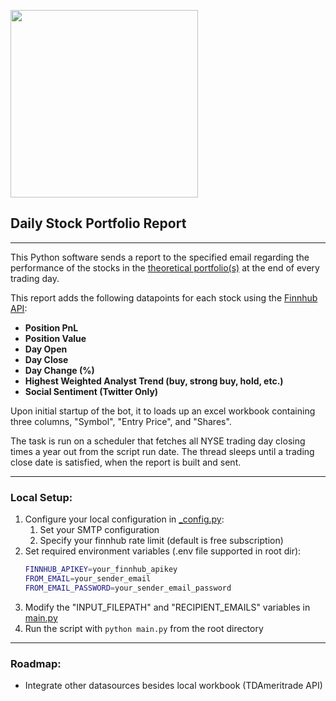 <img src="https://s3.amazonaws.com/owler-image/logo/finnhub_owler_20210827_194040_original.png" width=300></img>

## Daily Stock Portfolio Report
___

This Python software sends a report to the specified email regarding the performance of the stocks in the [theoretical portfolio(s)](data/portfolios_input.xlsx) at the end of every trading day.

This report adds the following datapoints for each stock using the [Finnhub API](https://finnhub.io/):
- **Position PnL**
- **Position Value**
- **Day Open**
- **Day Close**
- **Day Change (%)**
- **Highest Weighted Analyst Trend (buy, strong buy, hold, etc.)**
- **Social Sentiment (Twitter Only)**

Upon initial startup of the bot, it to loads up an excel workbook containing three columns, "Symbol", "Entry Price", and "Shares".

The task is run on a scheduler that fetches all NYSE trading day closing times a year out from the script run date.
The thread sleeps until a trading close date is satisfied, when the report is built and sent.
___
### Local Setup:
1. Configure your local configuration in [_config.py](portfolio_report/_config.py):
   1. Set your SMTP configuration
   2. Specify your finnhub rate limit (default is free subscription)
2. Set required environment variables (.env file supported in root dir):
   ```bash
   FINNHUB_APIKEY=your_finnhub_apikey
   FROM_EMAIL=your_sender_email
   FROM_EMAIL_PASSWORD=your_sender_email_password
   ```
3. Modify the "INPUT_FILEPATH" and "RECIPIENT_EMAILS" variables in [main.py](main.py)
4. Run the script with `python main.py` from the root directory
___
### Roadmap:
- Integrate other datasources besides local workbook (TDAmeritrade API)